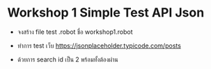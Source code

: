 # Workshop 1 Simple Test API Json
- จงสร้าง file test .robot ชื่อ workshop1.robot
* ทำการ test เว็บ https://jsonplaceholder.typicode.com/posts
- ด้วยการ search id เป็น 2 พร้อมทั้งต้องผ่าน
